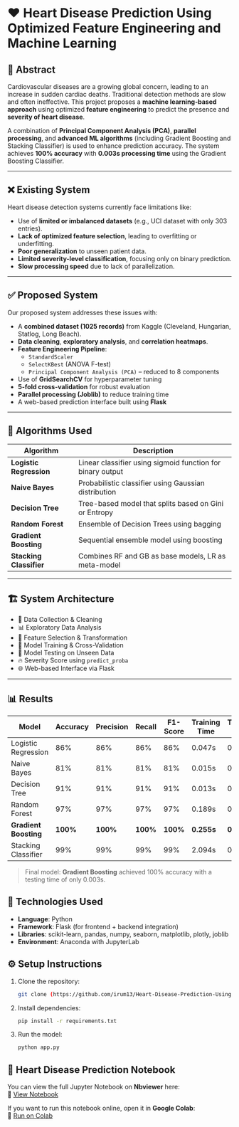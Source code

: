 # ❤️ Heart Disease Prediction Using Optimized Feature Engineering and Machine Learning

## 📌 Abstract
Cardiovascular diseases are a growing global concern, leading to an increase in sudden cardiac deaths. Traditional detection methods are slow and often ineffective. This project proposes a **machine learning-based approach** using optimized **feature engineering** to predict the presence and **severity of heart disease**.

A combination of **Principal Component Analysis (PCA)**, **parallel processing**, and **advanced ML algorithms** (including Gradient Boosting and Stacking Classifier) is used to enhance prediction accuracy. The system achieves **100% accuracy** with **0.003s processing time** using the Gradient Boosting Classifier.

---

## ❌ Existing System

Heart disease detection systems currently face limitations like:

- Use of **limited or imbalanced datasets** (e.g., UCI dataset with only 303 entries).
- **Lack of optimized feature selection**, leading to overfitting or underfitting.
- **Poor generalization** to unseen patient data.
- **Limited severity-level classification**, focusing only on binary prediction.
- **Slow processing speed** due to lack of parallelization.

---

## ✅ Proposed System

Our proposed system addresses these issues with:

- A **combined dataset (1025 records)** from Kaggle (Cleveland, Hungarian, Statlog, Long Beach).
- **Data cleaning**, **exploratory analysis**, and **correlation heatmaps**.
- **Feature Engineering Pipeline**:
  - `StandardScaler`
  - `SelectKBest` (ANOVA F-test)
  - `Principal Component Analysis (PCA)` – reduced to 8 components
- Use of **GridSearchCV** for hyperparameter tuning
- **5-fold cross-validation** for robust evaluation
- **Parallel processing (Joblib)** to reduce training time
- A web-based prediction interface built using **Flask**

---

## 🧠 Algorithms Used

| Algorithm               | Description |
|------------------------|-------------|
| **Logistic Regression** | Linear classifier using sigmoid function for binary output |
| **Naive Bayes**         | Probabilistic classifier using Gaussian distribution |
| **Decision Tree**       | Tree-based model that splits based on Gini or Entropy |
| **Random Forest**       | Ensemble of Decision Trees using bagging |
| **Gradient Boosting**   | Sequential ensemble model using boosting |
| **Stacking Classifier** | Combines RF and GB as base models, LR as meta-model |

---

## 🏗️ System Architecture

- 📂 Data Collection & Cleaning
- 📊 Exploratory Data Analysis
- 🧹 Feature Selection & Transformation
- 🤖 Model Training & Cross-Validation
- 🧪 Model Testing on Unseen Data
- 🔥 Severity Score using `predict_proba`
- 🌐 Web-based Interface via Flask

---

## 📊 Results

| Model               | Accuracy | Precision | Recall | F1-Score | Training Time | Testing Time |
|--------------------|----------|-----------|--------|----------|----------------|---------------|
| Logistic Regression| 86%      | 86%       | 86%    | 86%      | 0.047s         | 0.011s        |
| Naive Bayes        | 81%      | 81%       | 81%    | 81%      | 0.015s         | 0.004s        |
| Decision Tree      | 91%      | 91%       | 91%    | 91%      | 0.013s         | 0.003s        |
| Random Forest      | 97%      | 97%       | 97%    | 97%      | 0.189s         | 0.011s        |
| **Gradient Boosting** | **100%** | **100%**   | **100%**| **100%** | **0.255s**     | **0.003s**    |
| Stacking Classifier| 99%      | 99%       | 99%    | 99%      | 2.094s         | 0.009s        |

> Final model: **Gradient Boosting** achieved 100% accuracy with a testing time of only 0.003s.

## 🧠 Technologies Used

- **Language**: Python
- **Framework**: Flask (for frontend + backend integration)
- **Libraries**: scikit-learn, pandas, numpy, seaborn, matplotlib, plotly, joblib
- **Environment**: Anaconda with JupyterLab

## ⚙️ Setup Instructions

1. Clone the repository:
   ```bash
   git clone (https://github.com/irum13/Heart-Disease-Prediction-Using-ML-/tree/main)

2. Install dependencies:
   ```sh
   pip install -r requirements.txt
   ```
3. Run the model:
   ```sh
   python app.py

## 📖 Heart Disease Prediction Notebook

You can view the full Jupyter Notebook on **Nbviewer** here:  
🔗 [View Notebook](https://nbviewer.org/github/irum13/Phishing-Detection-System-Through-Hybrid-ML-Based-on-URL-/blob/main/org.ipynb)

If you want to run this notebook online, open it in **Google Colab**:  
🚀 [Run on Colab](https://colab.research.google.com/github/irum13/Phishing-Detection-System-Through-Hybrid-ML-Based-on-URL-/blob/main/org.ipynb)

